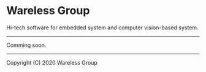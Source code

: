 # Wareless Group

Hi-tech software for embedded system and computer vision-based system.

--------

Comming soon.


--------
<!-- Wareless Group, Embedded Technology & Vision Processing Research Chenter, Xidian University, China -->

Copyright (C) 2020 Wareless Group
